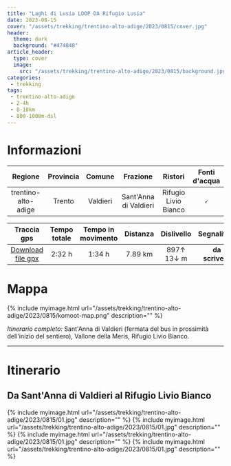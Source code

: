```yaml
---
title: "Laghi di Lusia LOOP DA Rifugio Lusia"
date: 2023-08-15
cover: "/assets/trekking/trentino-alto-adige/2023/0815/cover.jpg"
header:
  theme: dark
  background: "#474848"
article_header:
  type: cover
  image:
    src: "/assets/trekking/trentino-alto-adige/2023/0815/background.jpg"
categories:
 - trekking
tags:
 - trentino-alto-adige
 - 2-4h
 - 8-10km
 - 800-1000m-dsl
---
```


# Informazioni

|       Regione       | Provincia |   Comune | Frazione  | Ristori | Fonti d'acqua |
|:-------------------:|:---------:|:------------:|:-------:|:------:|:--------:|
| trentino-alto-adige             |   Trento  | Valdieri | Sant'Anna di Valdieri | Rifugio Livio Bianco | 🗸 |

|     Traccia gps     |  Tempo totale | Tempo in movimento |  Distanza | Dislivello  | Segnalitica |
|:-------------------:| :------:|:---------:|:--------:|:----------: | :---------: |
| [Download file gpx](/assets/trekking/trentino-alto-adige/2023/0815/traccia-gps.gpx) |  2:32 h | 1:34 h|  7.89 km | 897↑ 13↓ m | **da scrivere** |


# Mappa

{% include myimage.html url="/assets/trekking/trentino-alto-adige/2023/0815/komoot-map.png" description="" %}

*Itinerario completo:* Sant'Anna di Valdieri (fermata del bus in prossimità dell'inizio del sentiero), Vallone della Meris, Rifugio Livio Bianco.

---

# Itinerario

## Da Sant'Anna di Valdieri al Rifugio Livio Bianco

{% include myimage.html url="/assets/trekking/trentino-alto-adige/2023/0815/01.jpg" description="" %}
{% include myimage.html url="/assets/trekking/trentino-alto-adige/2023/0815/01.jpg" description="" %}
{% include myimage.html url="/assets/trekking/trentino-alto-adige/2023/0815/01.jpg" description="" %}
{% include myimage.html url="/assets/trekking/trentino-alto-adige/2023/0815/01.jpg" description="" %}


